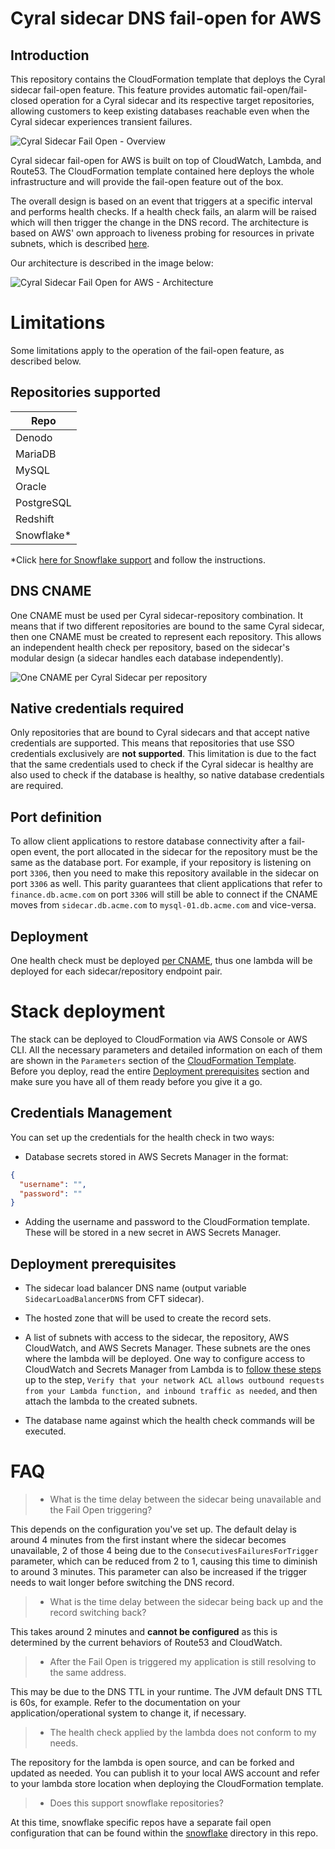 # Cyral sidecar DNS fail-open for AWS

## Introduction

This repository contains the CloudFormation template that deploys the Cyral sidecar fail-open feature.
This feature provides automatic fail-open/fail-closed operation for a Cyral sidecar and its respective target repositories,
allowing customers to keep existing databases reachable even when the Cyral sidecar experiences transient
failures.

![Cyral Sidecar Fail Open - Overview](./img/fail_open_overview.png)

Cyral sidecar fail-open for AWS is built on top of CloudWatch, Lambda, and Route53. The CloudFormation
template contained here deploys the whole infrastructure and will provide the fail-open feature out of
the box.

The overall design is based on an event that triggers at a specific interval and performs health checks.
If a health check fails, an alarm will be raised which will then trigger the change in the DNS record.
The architecture is based on AWS' own approach to liveness probing for resources in private subnets, which is
described [here](https://aws.amazon.com/blogs/networking-and-content-delivery/performing-route-53-health-checks-on-private-resources-in-a-vpc-with-aws-lambda-and-amazon-cloudwatch/).

Our architecture is described in the image below:

![Cyral Sidecar Fail Open for AWS - Architecture](./img/fail_open_aws.png)

# Limitations

Some limitations apply to the operation of the fail-open feature, as described below.

## Repositories supported

| Repo          |
|-------------- |
| Denodo        |
| MariaDB       |
| MySQL         |
| Oracle        |
| PostgreSQL    |
| Redshift      |
| Snowflake*    |

*Click [here for Snowflake support](./snowflake) and follow the instructions.

## DNS CNAME

One CNAME must be used per Cyral sidecar-repository combination. It means that if two different
repositories are bound to the same Cyral sidecar, then one CNAME must be created to represent
each repository. This allows an independent health check per repository, based on the sidecar's
modular design (a sidecar handles each database independently).

![One CNAME per Cyral Sidecar per repository](./img/fail_open_cname_conf.png)

## Native credentials required

Only repositories that are bound to Cyral sidecars and that accept native credentials are supported.
This means that repositories that use SSO credentials exclusively are **not supported**. This
limitation is due to the fact that the same credentials used to check if the Cyral sidecar is
healthy are also used to check if the database is healthy, so native database credentials are
required.

## Port definition

To allow client applications to restore database connectivity after a fail-open event, the port
allocated in the sidecar for the repository must be the same as the database port. For example,
if your repository is listening on port `3306`, then you need to make this repository
available in the sidecar on port `3306` as well. This parity guarantees that client
applications that refer to `finance.db.acme.com` on port `3306` will still be able to connect
if the CNAME moves from `sidecar.db.acme.com` to `mysql-01.db.acme.com` and vice-versa.

## Deployment

One health check must be deployed [per CNAME](#dns-cname), thus
one lambda will be deployed for each sidecar/repository endpoint pair.


# Stack deployment

The stack can be deployed to CloudFormation via AWS Console or AWS CLI. All the necessary parameters
and detailed information on each of them are shown in the `Parameters` section of the
[CloudFormation Template](./templates/cft_sidecar_failopen.yaml). Before you deploy, read the entire
[Deployment prerequisites](#deployment-prerequisites) section and make sure you have all of them
ready before you give it a go.

## Credentials Management

You can set up the credentials for the health check in two ways:

- Database secrets stored in AWS Secrets Manager in the format:

```json
{
  "username": "",
  "password": ""
}
```
- Adding the username and password to the CloudFormation template. These will be stored in a new secret
  in AWS Secrets Manager.

## Deployment prerequisites

- The sidecar load balancer DNS name (output variable `SidecarLoadBalancerDNS` from CFT sidecar).

- The hosted zone that will be used to create the record sets.

- A list of subnets with access to the sidecar, the repository, AWS CloudWatch, and AWS Secrets Manager.
  These subnets are the ones where the lambda will be deployed. One way to configure access to
  CloudWatch and Secrets Manager from Lambda is to [follow these steps](https://aws.amazon.com/premiumsupport/knowledge-center/internet-access-lambda-function/)
  up to the step, `Verify that your network ACL allows outbound requests from your Lambda function, and inbound traffic as needed`,
  and then attach the lambda to the created subnets.

- The database name against which the health check commands will be executed.

# FAQ

> - What is the time delay between the sidecar being unavailable and the Fail Open triggering?

This depends on the configuration you've set up. The default delay is around 4 minutes from the first instant where the sidecar becomes unavailable, 2 of those 4 being due to the `ConsecutivesFailuresForTrigger` parameter, which can be reduced from 2 to 1, causing this time to diminish to around 3 minutes. This parameter can also be increased if the trigger needs to wait longer before switching the DNS record.

> - What is the time delay between the sidecar being back up and the record switching back?

This takes around 2 minutes and **cannot be configured** as this is determined by the current behaviors of Route53 and CloudWatch.

> - After the Fail Open is triggered my application is still resolving to the same address.

This may be due to the DNS TTL in your runtime. The JVM default DNS TTL is 60s, for example. Refer to the documentation on your application/operational system to change it, if necessary.

> - The health check applied by the lambda does not conform to my needs.

The repository for the lambda is open source, and can be forked and updated as needed. You can publish it to your local AWS account and refer to your lambda store location when deploying the CloudFormation template.

> - Does this support snowflake repositories?

At this time, snowflake specific repos have a separate fail open configuration that can be found within the [snowflake](./snowflake) directory in this repo.
